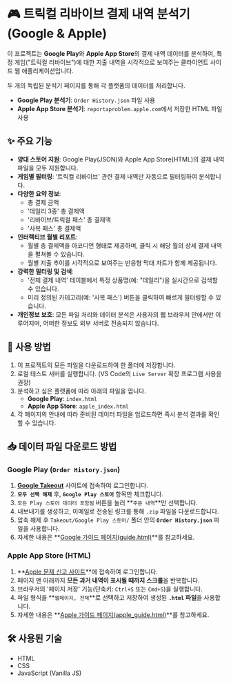 # 🎮 트릭컬 리바이브 결제 내역 분석기 (Google & Apple)

이 프로젝트는 **Google Play**와 **Apple App Store**의 결제 내역 데이터를 분석하여, 특정 게임("트릭컬 리바이브")에 대한 지출 내역을 시각적으로 보여주는 클라이언트 사이드 웹 애플리케이션입니다.

두 개의 독립된 분석기 페이지를 통해 각 플랫폼의 데이터를 처리합니다.

  - **Google Play 분석기**: `Order History.json` 파일 사용
  - **Apple App Store 분석기**: `reportaproblem.apple.com`에서 저장한 HTML 파일 사용

## ✨ 주요 기능

  - **양대 스토어 지원**: Google Play(JSON)와 Apple App Store(HTML)의 결제 내역 파일을 모두 지원합니다.
  - **게임별 필터링**: '트릭컬 리바이브' 관련 결제 내역만 자동으로 필터링하여 분석합니다.
  - **다양한 요약 정보**:
      - 총 결제 금액
      - '데일리 3종' 총 결제액
      - '리바이브/트릭컬 패스' 총 결제액
      - '사복 패스' 총 결제액
  - **인터랙티브 월별 리포트**:
      - 월별 총 결제액을 아코디언 형태로 제공하며, 클릭 시 해당 월의 상세 결제 내역을 펼쳐볼 수 있습니다.
      - 월별 지출 추이를 시각적으로 보여주는 반응형 막대 차트가 함께 제공됩니다.
  - **강력한 필터링 및 검색**:
      - '전체 결제 내역' 테이블에서 특정 상품명(예: "데일리")을 실시간으로 검색할 수 있습니다.
      - 미리 정의된 카테고리(예: '사복 패스') 버튼을 클릭하여 빠르게 필터링할 수 있습니다.
  - **개인정보 보호**: 모든 파일 처리와 데이터 분석은 사용자의 웹 브라우저 안에서만 이루어지며, 어떠한 정보도 외부 서버로 전송되지 않습니다.

## 🚀 사용 방법

1.  이 프로젝트의 모든 파일을 다운로드하여 한 폴더에 저장합니다.
2.  로컬 테스트 서버를 실행합니다. (VS Code의 `Live Server` 확장 프로그램 사용을 권장)
3.  분석하고 싶은 플랫폼에 따라 아래의 파일을 엽니다.
      - **Google Play**: `index.html`
      - **Apple App Store**: `apple_index.html`
4.  각 페이지의 안내에 따라 준비된 데이터 파일을 업로드하면 즉시 분석 결과를 확인할 수 있습니다.

## 📥 데이터 파일 다운로드 방법

### Google Play (`Order History.json`)

1.  **[Google Takeout](https://takeout.google.com/)** 사이트에 접속하여 로그인합니다.
2.  **`모두 선택 해제`** 후, **`Google Play 스토어`** 항목만 체크합니다.
3.  `모든 Play 스토어 데이터 포함됨` 버튼을 눌러 \*\*`주문 내역`\*\*만 선택합니다.
4.  내보내기를 생성하고, 이메일로 전송된 링크를 통해 `.zip` 파일을 다운로드합니다.
5.  압축 해제 후 `Takeout/Google Play 스토어/` 폴더 안의 **`Order History.json`** 파일을 사용합니다.
6.  자세한 내용은 \*\*[Google 가이드 페이지(guide.html)](https://ghsgkq.github.io/trickcal-analyzer/guide.html)\*\*를 참고하세요.

### Apple App Store (HTML)

1.  \*\*[Apple 문제 신고 사이트](https://reportaproblem.apple.com/)\*\*에 접속하여 로그인합니다.
2.  페이지 맨 아래까지 **모든 과거 내역이 표시될 때까지 스크롤**을 반복합니다.
3.  브라우저의 '페이지 저장' 기능(단축키: `Ctrl+S` 또는 `Cmd+S`)을 실행합니다.
4.  파일 형식을 \*\*`웹페이지, 전체`\*\*로 선택하고 저장하여 생성된 **`.html` 파일**을 사용합니다.
5.  자세한 내용은 \*\*[Apple 가이드 페이지(apple\_guide.html)](https://ghsgkq.github.io/trickcal-analyzer/apple_guide.html)\*\*를 참고하세요.

## 🛠️ 사용된 기술

  - HTML
  - CSS
  - JavaScript (Vanilla JS)